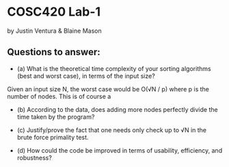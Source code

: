 # COSC420 Lab-1

by Justin Ventura & Blaine Mason

## Questions to answer:

- (a) What is the theoretical time complexity of your sorting algorithms (best and worst case), in terms
of the input size?

Given an input size N, the worst case would be O(√N / p) where p is the number of nodes.  This is of course a

- (b) According to the data, does adding more nodes perfectly divide the time taken by the program?

- (c) Justify/prove the fact that one needs only check up to √N in the brute force primality test.

- (d) How could the code be improved in terms of usability, efficiency, and robustness?
